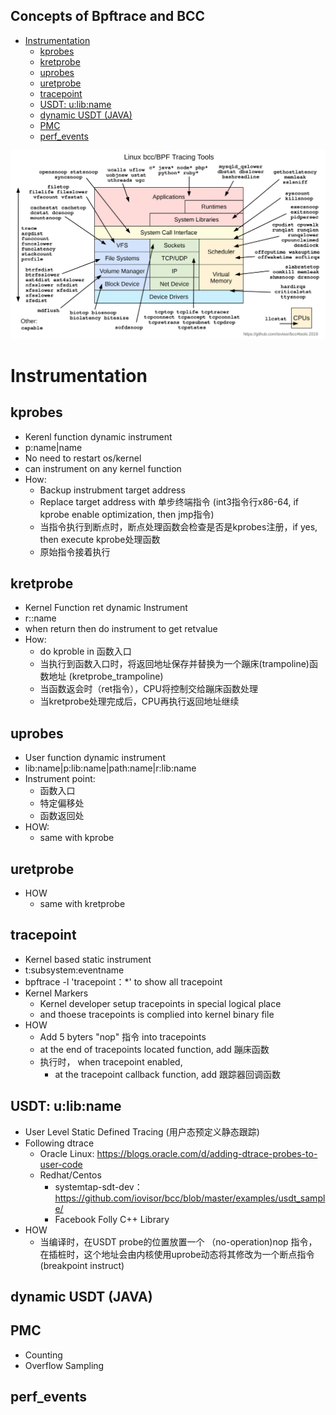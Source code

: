 Concepts of Bpftrace and BCC
---
- [Instrumentation](#instrumentation)
  - [kprobes](#kprobes)
  - [kretprobe](#kretprobe)
  - [uprobes](#uprobes)
  - [uretprobe](#uretprobe)
  - [tracepoint](#tracepoint)
  - [USDT: u:lib:name](#usdt-ulibname)
  - [dynamic USDT (JAVA)](#dynamic-usdt-java)
  - [PMC](#pmc)
  - [perf_events](#perf_events)


![image info](../pics/bcc_tracing_tools_2019.png)

# Instrumentation 
## kprobes
  
* Kerenl function dynamic instrument
* p:name|name
* No need to restart os/kernel
* can instrument on any kernel function
* How:
  * Backup instrubment target address 
  * Replace target address with 单步终端指令 (int3指令行x86-64, if kprobe enable optimization, then jmp指令)
  * 当指令执行到断点时，断点处理函数会检查是否是kprobes注册，if yes, then execute kprobe处理函数
  * 原始指令接着执行


## kretprobe 

* Kernel Function ret dynamic Instrument 
* r::name
* when return then do instrument to get retvalue
* How:
  * do kproble in 函数入口
  * 当执行到函数入口时，将返回地址保存并替换为一个蹦床(trampoline)函数地址 (kretprobe_trampoline)
  * 当函数返会时（ret指令），CPU将控制交给蹦床函数处理
  * 当kretprobe处理完成后，CPU再执行返回地址继续

## uprobes
  
* User function dynamic instrument
* lib:name|p:lib:name|path:name|r:lib:name
* Instrument point:
  * 函数入口
  * 特定偏移处
  * 函数返回处
* HOW:
  * same with kprobe

## uretprobe
* HOW
  * same with kretprobe


## tracepoint
  
* Kernel based static instrument
* t:subsystem:eventname
* bpftrace -l 'tracepoint：*' to show all tracepoint
* Kernel Markers
  * Kernel developer setup tracepoints in special logical place
  * and thoese tracepoints is complied into kernel binary file
* HOW
  * Add 5 byters "nop" 指令 into tracepoints
  * at the end of tracepoints located function, add 蹦床函数
  * 执行时， when tracepoint enabled,
    * at the tracepoint callback function, add 跟踪器回调函数

## USDT: u:lib:name
  
* User Level Static Defined Tracing (用户态预定义静态跟踪)
* Following dtrace
  * Oracle Linux: https://blogs.oracle.com/d/adding-dtrace-probes-to-user-code
  * Redhat/Centos
    * systemtap-sdt-dev： https://github.com/iovisor/bcc/blob/master/examples/usdt_sample/
    * Facebook Folly C++ Library
* HOW
  * 当编译时，在USDT probe的位置放置一个 （no-operation)nop 指令，在插桩时，这个地址会由内核使用uprobe动态将其修改为一个断点指令(breakpoint instruct)

## dynamic USDT (JAVA)
## PMC
* Counting
* Overflow Sampling
## perf_events



